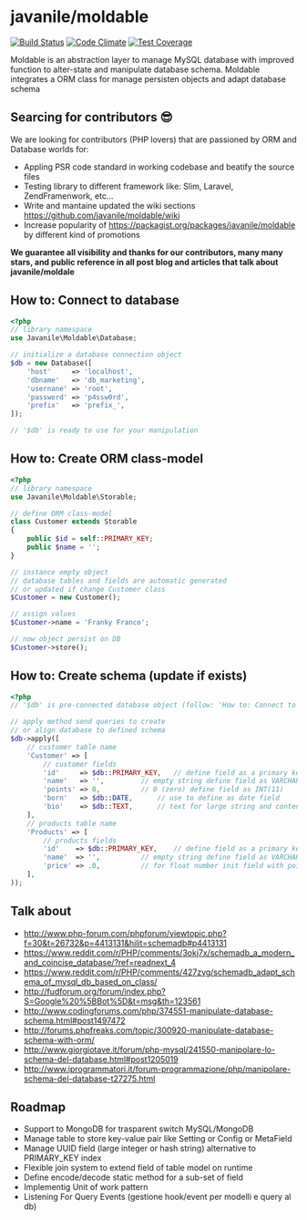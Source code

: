 # javanile/moldable
[![Build Status](https://travis-ci.org/javanile-bot/moldable.svg?branch=master)](https://travis-ci.org/javanile-bot/moldable)
[![Code Climate](https://codeclimate.com/github/javanile-bot/moldable/badges/gpa.svg)](https://codeclimate.com/github/javanile-bot/moldable)
[![Test Coverage](https://codeclimate.com/github/javanile-bot/moldable/badges/coverage.svg)](https://codeclimate.com/github/javanile-bot/moldable/coverage)

Moldable is an abstraction layer to manage MySQL database 
with improved function to alter-state and manipulate database schema.
Moldable integrates a ORM class for manage persisten objects and adapt database schema

## Searcing for contributors :sunglasses:
We are looking for contributors (PHP lovers) that are passioned by ORM and Database worlds for:
 - Appling PSR code standard in working codebase and beatify the source files
 - Testing library to different framework like: Slim, Laravel, ZendFramenwork, etc...
 - Write and mantaine updated the wiki sections https://github.com/javanile/moldable/wiki
 - Increase popularity of https://packagist.org/packages/javanile/moldable by different kind of promotions

**We guarantee all visibility and thanks for our contributors, many many stars, and public reference in all post blog and articles that talk about javanile/moldale**

## How to: Connect to database

```php
<?php
// library namespace 
use Javanile\Moldable\Database;

// initialize a database connection object 
$db = new Database([
	'host'     => 'localhost',
	'dbname'   => 'db_marketing',
	'usernane' => 'root',
	'password' => 'p4ssw0rd',
	'prefix'   => 'prefix_',
]);

// '$db' is ready to use for your manipulation
```

## How to: Create ORM class-model

```php
<?php
// library namespace 
use Javanile\Moldable\Storable;

// define ORM class-model
class Customer extends Storable 
{
	public $id = self::PRIMARY_KEY;
	public $name = '';
}

// instance empty object
// database tables and fields are automatic generated 
// or updated if change Customer class
$Customer = new Customer();

// assign values
$Customer->name = 'Franky Franco';

// now object persist on DB
$Customer->store();
```

## How to: Create schema (update if exists) 

```php
<?php
// '$db' is pre-connected database object (follow: 'How to: Connect to database')

// apply method send queries to create 
// or align database to defined schema 
$db->apply([
	// customer table name
	'Customer' => [		
		// customer fields
		'id'     => $db::PRIMARY_KEY,	// define field as a primary key
		'name'   => '',			// empty string define field as VARCHAR	
		'points' => 0,			// 0 (zero) define field as INT(11)
		'born'   => $db::DATE,		// use to define as date field
		'bio'    => $db::TEXT,		// text for large string and contents
	],
	// products table name
	'Products' => [
		// products fields		
		'id'    => $db::PRIMARY_KEY,	// define field as a primary key
		'name'  => '',			// empty string define field as VARCHAR	
		'price' => .0,			// for float number init field with point-zero ".0"	
 	],
));
```

## Talk about
 - http://www.php-forum.com/phpforum/viewtopic.php?f=30&t=26732&p=4413131&hilit=schemadb#p4413131
 - https://www.reddit.com/r/PHP/comments/3okj7x/schemadb_a_modern_and_coincise_database/?ref=readnext_4
 - https://www.reddit.com/r/PHP/comments/427zvg/schemadb_adapt_schema_of_mysql_db_based_on_class/
 - http://fudforum.org/forum/index.php?S=Google%20%5BBot%5D&t=msg&th=123561
 - http://www.codingforums.com/php/374551-manipulate-database-schema.html#post1497472
 - http://forums.phpfreaks.com/topic/300920-manipulate-database-schema-with-orm/
 - http://www.giorgiotave.it/forum/php-mysql/241550-manipolare-lo-schema-del-database.html#post1205019
 - http://www.iprogrammatori.it/forum-programmazione/php/manipolare-schema-del-database-t27275.html

## Roadmap
 - Support to MongoDB for trasparent switch MySQL/MongoDB 
 - Manage table to store key-value pair like Setting or Config or MetaField
 - Manage UUID field (large integer or hash string) alternative to PRIMARY_KEY index
 - Flexible join system to extend field of table model on runtime
 - Define encode/decode static method for a sub-set of field 
 - Implementig Unit of work pattern
 - Listening For Query Events (gestione hook/event per modelli e query al db)
